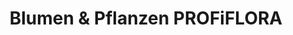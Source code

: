 ---
title: "Blumen & Pflanzen PROFiFLORA"
url: /malchow/blumen-und-pflanzen-profiflora/
shop: Blumen
---